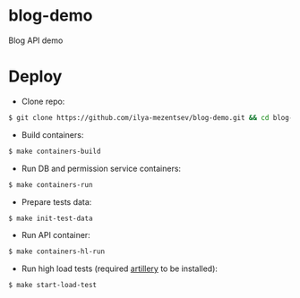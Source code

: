 # blog-demo
Blog API demo


# Deploy
* Clone repo:
```bash
$ git clone https://github.com/ilya-mezentsev/blog-demo.git && cd blog-demo
```

* Build containers:
```bash
$ make containers-build
```

* Run DB and permission service containers:
```bash
$ make containers-run
```

* Prepare tests data:
```bash
$ make init-test-data
```

* Run API container:
```bash
$ make containers-hl-run
```

* Run high load tests (required [artillery](https://artillery.io/) to be installed):
```bash
$ make start-load-test
```
